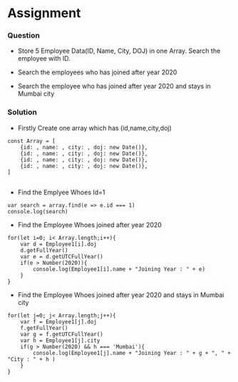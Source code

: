# Assignment

### Question
- Store 5 Employee Data(ID, Name, City, DOJ) in one Array. Search the employee with ID.

- Search the employees who has joined after year 2020

- Search the employee who has joined after year 2020 and stays in Mumbai city

### Solution
- Firstly Create one array which has (id,name,city,doj)

```
const Array = [
    {id: , name: , city: , doj: new Date()},
    {id: , name: , city: , doj: new Date()},
    {id: , name: , city: , doj: new Date()},
    {id: , name: , city: , doj: new Date()},
]
``` 
##
- Find the Emplyee Whoes Id=1

```
var search = array.find(e => e.id === 1)
console.log(search)
``` 

- Find the Employee Whoes joined after year 2020

``` 
for(let i=0; i< Array.length;i++){
    var d = Employee1[i].doj
    d.getFullYear()
    var e = d.getUTCFullYear()
    if(e > Number(2020)){
        console.log(Employee1[i].name + "Joining Year : " + e)
    }
}
```

- Find the Employee Whoes joined after year 2020 and stays in Mumbai city

```
for(let j=0; j< Array.length;j++){
    var f = Employee1[j].doj
    f.getFullYear()
    var g = f.getUTCFullYear()
    var h = Employee1[j].city
    if(g > Number(2020) && h === 'Mumbai'){
        console.log(Employee1[j].name + "Joining Year : " + g + ", " + "City : " + h )
    }
}
```

